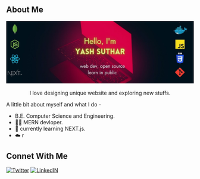 
<h2>About Me</h2>
<img src="./Github_banner.jpg" alt"banner image">
<div align="center">

 I love designing unique website and exploring new stuffs.

</div>

A little bit about myself and what I do - 
-  B.E. Computer Science and Engineering.
- 🧑‍🔧 MERN devloper.
- 🚀 currently learning NEXT.js.
- ☁️ r

<h2>Connet With Me</h2>
<a href="https://twitter.com/yash__dev"><img src="https://cdn1.iconfinder.com/data/icons/somacro___dpi_social_media_icons_by_vervex-dfjq/500/twitter.png" alt="Twitter" width"32" height="32"></a>
<a href=""><img src="https://www.effa.nl/wp-content/uploads/2018/01/linkedin-logo.png" alt="LinkedIN" width"32" height="32"></a>

<br>  
  
<!--
<p align="left"> <img src="https://komarev.com/ghpvc/?username=yash636261&label=Profile%20views&color=0e75b6&style=flat" alt="yash636261" /> </p>
 


<h2>Stats</h2> 
![](https://github-readme-stats.vercel.app/api?username=yash636261&theme=slateorange&hide_border=true&include_all_commits=false&count_private=true)<br/>
![](https://github-readme-streak-stats.herokuapp.com/?user=yash636261&theme=slateorange&hide_border=true)<br/>
![](https://github-readme-stats.vercel.app/api/top-langs/?username=yash636261&theme=slateorange&hide_border=true&include_all_commits=false&count_private=true&layout=compact)

--!>
